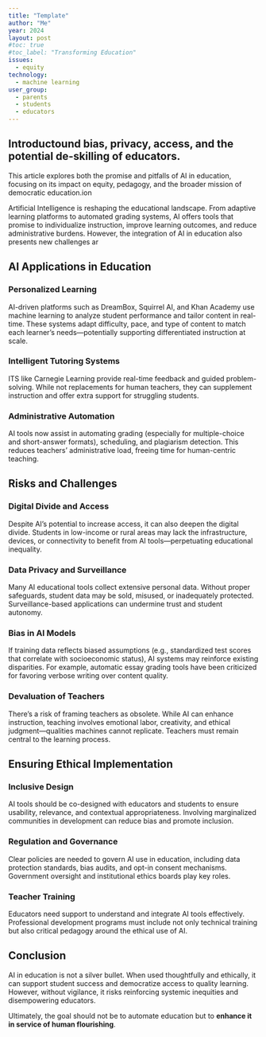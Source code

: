 ```yaml
---
title: "Template"
author: "Me"
year: 2024
layout: post
#toc: true
#toc_label: "Transforming Education"
issues:
  - equity
technology:
  - machine learning
user_group:
  - parents
  - students
  - educators
---
```


## Introductound bias, privacy, access, and the potential de-skilling of educators.

This article explores both the promise and pitfalls of AI in education, focusing on its impact on equity, pedagogy, and the broader mission of democratic education.ion

Artificial Intelligence is reshaping the educational landscape. From adaptive learning platforms to automated grading systems, AI offers tools that promise to individualize instruction, improve learning outcomes, and reduce administrative burdens. However, the integration of AI in education also presents new challenges ar

## AI Applications in Education

### Personalized Learning

AI-driven platforms such as DreamBox, Squirrel AI, and Khan Academy use machine learning to analyze student performance and tailor content in real-time. These systems adapt difficulty, pace, and type of content to match each learner’s needs—potentially supporting differentiated instruction at scale.

### Intelligent Tutoring Systems

ITS like Carnegie Learning provide real-time feedback and guided problem-solving. While not replacements for human teachers, they can supplement instruction and offer extra support for struggling students.

### Administrative Automation

AI tools now assist in automating grading (especially for multiple-choice and short-answer formats), scheduling, and plagiarism detection. This reduces teachers’ administrative load, freeing time for human-centric teaching.

## Risks and Challenges

### Digital Divide and Access

Despite AI’s potential to increase access, it can also deepen the digital divide. Students in low-income or rural areas may lack the infrastructure, devices, or connectivity to benefit from AI tools—perpetuating educational inequality.

### Data Privacy and Surveillance

Many AI educational tools collect extensive personal data. Without proper safeguards, student data may be sold, misused, or inadequately protected. Surveillance-based applications can undermine trust and student autonomy.

### Bias in AI Models

If training data reflects biased assumptions (e.g., standardized test scores that correlate with socioeconomic status), AI systems may reinforce existing disparities. For example, automatic essay grading tools have been criticized for favoring verbose writing over content quality.

### Devaluation of Teachers

There’s a risk of framing teachers as obsolete. While AI can enhance instruction, teaching involves emotional labor, creativity, and ethical judgment—qualities machines cannot replicate. Teachers must remain central to the learning process.

## Ensuring Ethical Implementation

### Inclusive Design

AI tools should be co-designed with educators and students to ensure usability, relevance, and contextual appropriateness. Involving marginalized communities in development can reduce bias and promote inclusion.

### Regulation and Governance

Clear policies are needed to govern AI use in education, including data protection standards, bias audits, and opt-in consent mechanisms. Government oversight and institutional ethics boards play key roles.

### Teacher Training

Educators need support to understand and integrate AI tools effectively. Professional development programs must include not only technical training but also critical pedagogy around the ethical use of AI.

## Conclusion

AI in education is not a silver bullet. When used thoughtfully and ethically, it can support student success and democratize access to quality learning. However, without vigilance, it risks reinforcing systemic inequities and disempowering educators.

Ultimately, the goal should not be to automate education but to **enhance it in service of human flourishing**.
